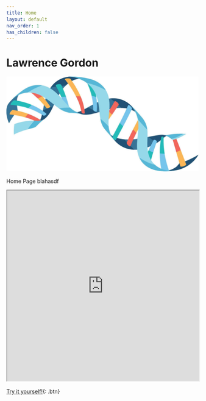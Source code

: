 ```yaml
---
title: Home
layout: default
nav_order: 1
has_children: false
---
```


# Lawrence Gordon

![home_page](images/logo.jpg)

Home Page blahasdf

<iframe
  src="https://jupyterlite.github.io/demo/repl/index.html?kernel=python&toolbar=1"
  width="100%"
  height="500px"
>
</iframe>

[Try it yourself!](https://lawrencegordon.github.io/bioinformatics-tutorial/lab/index.html?path=kmer_distance_estimation.ipynb){: .btn}

